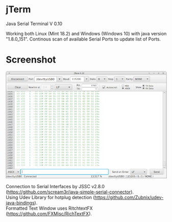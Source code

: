 # jTerm

Java Serial Terminal V 0.10


Working both Linux (Mint 18.2) and Windows (Windows 10) with java version "1.8.0_151". Continous scan of available Serial Ports to update list of Ports.

# Screenshot
![Screenshot](jTerm_screenshot.png?raw=true "Screenshot V0.10")


Connection to Serial Interfaces by JSSC v2.8.0 (<https://github.com/scream3r/java-simple-serial-connector>).<br />
Using Udev Library for hotplug detection (<https://github.com/Zubnix/udev-java-bindings>).<br />
Formatted Text Window uses RitchtextFX (<https://github.com/FXMisc/RichTextFX>).<br />


